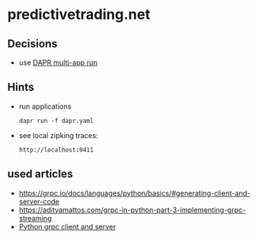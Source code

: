 # predictivetrading.net

## Decisions
- use [DAPR multi-app run](https://docs.dapr.io/developing-applications/local-development/multi-app-dapr-run/multi-app-overview/)

## Hints

- run applications
  ```
  dapr run -f dapr.yaml
  ```
- see local zipking traces:
  ```
  http://localhost:9411
  ```

## used articles
- https://grpc.io/docs/languages/python/basics/#generating-client-and-server-code
- https://adityamattos.com/grpc-in-python-part-3-implementing-grpc-streaming
- [Python grpc client and server](https://www.youtube.com/watch?v=WB37L7PjI5k)